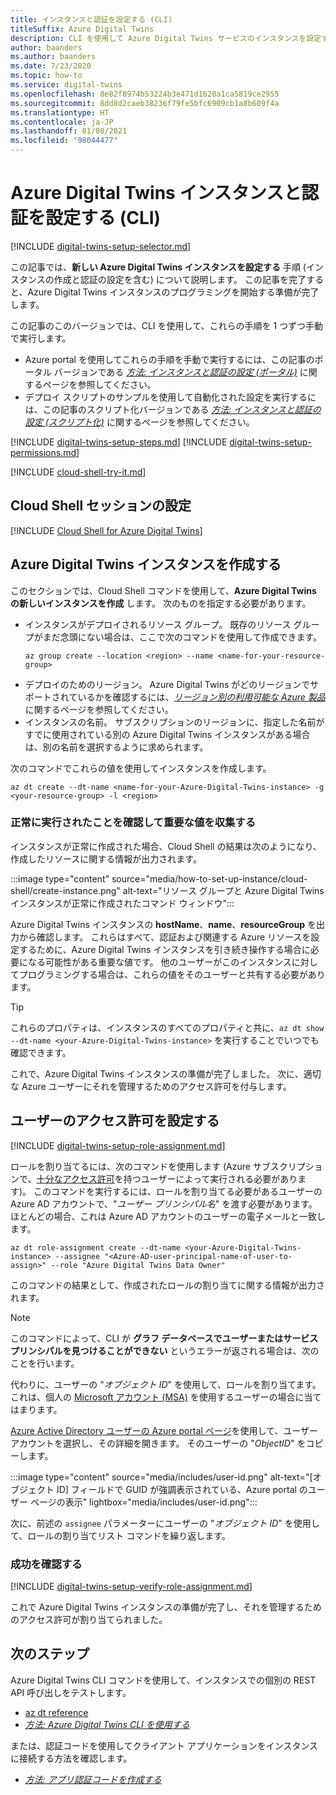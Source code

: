 ```yaml
---
title: インスタンスと認証を設定する (CLI)
titleSuffix: Azure Digital Twins
description: CLI を使用して Azure Digital Twins サービスのインスタンスを設定する方法について説明します。
author: baanders
ms.author: baanders
ms.date: 7/23/2020
ms.topic: how-to
ms.service: digital-twins
ms.openlocfilehash: 8e82f8974b53224b3e471d1628a1ca5819ce2955
ms.sourcegitcommit: 8dd8d2caeb38236f79fe5bfc6909cb1a8b609f4a
ms.translationtype: HT
ms.contentlocale: ja-JP
ms.lasthandoff: 01/08/2021
ms.locfileid: "98044477"
---
```

# <a name="set-up-an-azure-digital-twins-instance-and-authentication-cli"></a>Azure Digital Twins インスタンスと認証を設定する (CLI)

[!INCLUDE [digital-twins-setup-selector.md](../../includes/digital-twins-setup-selector.md)]

この記事では、**新しい Azure Digital Twins インスタンスを設定する** 手順 (インスタンスの作成と認証の設定を含む) について説明します。 この記事を完了すると、Azure Digital Twins インスタンスのプログラミングを開始する準備が完了します。

この記事のこのバージョンでは、CLI を使用して、これらの手順を 1 つずつ手動で実行します。
* Azure portal を使用してこれらの手順を手動で実行するには、この記事のポータル バージョンである [*方法: インスタンスと認証の設定 (ポータル)*](how-to-set-up-instance-portal.md) に関するページを参照してください。
* デプロイ スクリプトのサンプルを使用して自動化された設定を実行するには、この記事のスクリプト化バージョンである [*方法: インスタンスと認証の設定 (スクリプト化)*](how-to-set-up-instance-scripted.md) に関するページを参照してください。

[!INCLUDE [digital-twins-setup-steps.md](../../includes/digital-twins-setup-steps.md)]
[!INCLUDE [digital-twins-setup-permissions.md](../../includes/digital-twins-setup-permissions.md)]

[!INCLUDE [cloud-shell-try-it.md](../../includes/cloud-shell-try-it.md)]

## <a name="set-up-cloud-shell-session"></a>Cloud Shell セッションの設定
[!INCLUDE [Cloud Shell for Azure Digital Twins](../../includes/digital-twins-cloud-shell.md)]

## <a name="create-the-azure-digital-twins-instance"></a>Azure Digital Twins インスタンスを作成する

このセクションでは、Cloud Shell コマンドを使用して、**Azure Digital Twins の新しいインスタンスを作成** します。 次のものを指定する必要があります。
* インスタンスがデプロイされるリソース グループ。 既存のリソース グループがまだ念頭にない場合は、ここで次のコマンドを使用して作成できます。
    ```azurecli-interactive
    az group create --location <region> --name <name-for-your-resource-group>
    ```
* デプロイのためのリージョン。 Azure Digital Twins がどのリージョンでサポートされているかを確認するには、[*リージョン別の利用可能な Azure 製品*](https://azure.microsoft.com/global-infrastructure/services/?products=digital-twins)に関するページを参照してください。
* インスタンスの名前。 サブスクリプションのリージョンに、指定した名前がすでに使用されている別の Azure Digital Twins インスタンスがある場合は、別の名前を選択するように求められます。

次のコマンドでこれらの値を使用してインスタンスを作成します。

```azurecli-interactive
az dt create --dt-name <name-for-your-Azure-Digital-Twins-instance> -g <your-resource-group> -l <region>
```

### <a name="verify-success-and-collect-important-values"></a>正常に実行されたことを確認して重要な値を収集する

インスタンスが正常に作成された場合、Cloud Shell の結果は次のようになり、作成したリソースに関する情報が出力されます。

:::image type="content" source="media/how-to-set-up-instance/cloud-shell/create-instance.png" alt-text="リソース グループと Azure Digital Twins インスタンスが正常に作成されたコマンド ウィンドウ":::

Azure Digital Twins インスタンスの **hostName**、**name**、**resourceGroup** を出力から確認します。 これらはすべて、認証および関連する Azure リソースを設定するために、Azure Digital Twins インスタンスを引き続き操作する場合に必要になる可能性がある重要な値です。 他のユーザーがこのインスタンスに対してプログラミングする場合は、これらの値をそのユーザーと共有する必要があります。

> [!TIP]
> これらのプロパティは、インスタンスのすべてのプロパティと共に、`az dt show --dt-name <your-Azure-Digital-Twins-instance>` を実行することでいつでも確認できます。

これで、Azure Digital Twins インスタンスの準備が完了しました。 次に、適切な Azure ユーザーにそれを管理するためのアクセス許可を付与します。

## <a name="set-up-user-access-permissions"></a>ユーザーのアクセス許可を設定する

[!INCLUDE [digital-twins-setup-role-assignment.md](../../includes/digital-twins-setup-role-assignment.md)]

ロールを割り当てるには、次のコマンドを使用します (Azure サブスクリプションで、[十分なアクセス許可](#prerequisites-permission-requirements)を持つユーザーによって実行される必要があります)。 このコマンドを実行するには、ロールを割り当てる必要があるユーザーの Azure AD アカウントで、"*ユーザー プリンシパル名*" を渡す必要があります。 ほとんどの場合、これは Azure AD アカウントのユーザーの電子メールと一致します。

```azurecli-interactive
az dt role-assignment create --dt-name <your-Azure-Digital-Twins-instance> --assignee "<Azure-AD-user-principal-name-of-user-to-assign>" --role "Azure Digital Twins Data Owner"
```

このコマンドの結果として、作成されたロールの割り当てに関する情報が出力されます。

> [!NOTE]
> このコマンドによって、CLI が **グラフ データベースでユーザーまたはサービス プリンシパルを見つけることができない** というエラーが返される場合は、次のことを行います。
>
> 代わりに、ユーザーの "*オブジェクト ID*" を使用して、ロールを割り当てます。 これは、個人の [Microsoft アカウント (MSA)](https://account.microsoft.com/account) を使用するユーザーの場合に当てはまります。 
>
> [Azure Active Directory ユーザーの Azure portal ページ](https://portal.azure.com/#blade/Microsoft_AAD_IAM/UsersManagementMenuBlade/AllUsers)を使用して、ユーザー アカウントを選択し、その詳細を開きます。 そのユーザーの "*ObjectID*" をコピーします。
>
> :::image type="content" source="media/includes/user-id.png" alt-text="[オブジェクト ID] フィールドで GUID が強調表示されている、Azure portal のユーザー ページの表示" lightbox="media/includes/user-id.png":::
>
> 次に、前述の `assignee` パラメーターにユーザーの "*オブジェクト ID*" を使用して、ロールの割り当てリスト コマンドを繰り返します。

### <a name="verify-success"></a>成功を確認する

[!INCLUDE [digital-twins-setup-verify-role-assignment.md](../../includes/digital-twins-setup-verify-role-assignment.md)]

これで Azure Digital Twins インスタンスの準備が完了し、それを管理するためのアクセス許可が割り当てられました。

## <a name="next-steps"></a>次のステップ

Azure Digital Twins CLI コマンドを使用して、インスタンスでの個別の REST API 呼び出しをテストします。 
* [az dt reference](/cli/azure/ext/azure-iot/dt?preserve-view=true&view=azure-cli-latest)
* [*方法: Azure Digital Twins CLI を使用する*](how-to-use-cli.md)

または、認証コードを使用してクライアント アプリケーションをインスタンスに接続する方法を確認します。
* [*方法: アプリ認証コードを作成する*](how-to-authenticate-client.md)